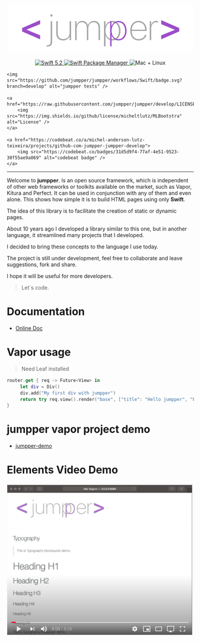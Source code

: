 <p align="center">
    <img src="doc/banner.png" width="500" height="127" alt="jumpper">
    <br>
    <br>
    <a href="https://swift.org">
        <img src="http://img.shields.io/badge/swift-5.2-brightgreen.svg" alt="Swift 5.2">
    </a>
    <a href="https://swift.org/package-manager">
        <img src="https://img.shields.io/badge/swiftpm-compatible-brightgreen.svg?style=flat" alt="Swift Package Manager" />
    </a>
    <img src="https://img.shields.io/badge/platforms-mac+linux-brightgreen.svg?style=flat" alt="Mac + Linux" />
    
    <img src="https://github.com/jumpper/jumpper/workflows/Swift/badge.svg?branch=develop" alt="jumpper tests" />
    
    <a href="https://raw.githubusercontent.com/jumpper/jumpper/develop/LICENSE">
    	<img src="https://img.shields.io/github/license/micheltlutz/MLBootstra" alt="License" />
    </a>
    
    <a href="https://codebeat.co/a/michel-anderson-lutz-teixeira/projects/github-com-jumpper-jumpper-develop">
    	<img src="https://codebeat.co/badges/31d5d9f4-77af-4e51-9523-30f55ae9a069" alt="codebeat badge" />
    </a>
</p>

-----

Welcome to **jumpper**. Is an open source framework, which is independent of other web frameworks or toolkits available on the market, such as Vapor, Kitura and Perfect. It can be used in conjunction with any of them and even alone. This shows how simple it is to build HTML pages using only **Swift**.

The idea of this library is to facilitate the creation of static or dynamic pages.

About 10 years ago I developed a library similar to this one, but in another language, it streamlined many projects that I developed.

I decided to bring these concepts to the language I use today.

The project is still under development, feel free to collaborate and leave suggestions, fork and share.

I hope it will be useful for more developers.

> Let`s code.


# Documentation

- [Online Doc](http://jumpper-docs.micheltlutz.me)

# Vapor usage

> Need Leaf installed

```swift 
router.get { req -> Future<View> in
     let div = Div()
     div.add("My first div with jumpper")
     return try req.view().render("base", ["title": "Hello jumpper", "body": div.getString()])
}
```
# jumpper vapor project demo

- [jumpper-demo](https://github.com/jumpper/jumpper-demo)

# Elements Video Demo

[![Watch the video](doc/thumb_video.png)](https://youtu.be/p3vQgugZ0ZQ)
